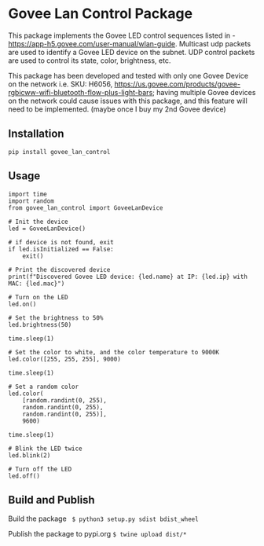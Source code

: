 # Govee Lan Control Package

This package implements the Govee LED control sequences listed in - https://app-h5.govee.com/user-manual/wlan-guide. Multicast udp packets are used to identify a Govee LED device on the subnet. UDP control packets are used to control its state, color, brightness, etc.

This package has been developed and tested with only one Govee Device on the network i.e. SKU: H6056, https://us.govee.com/products/govee-rgbicww-wifi-bluetooth-flow-plus-light-bars; having multiple Govee devices on the network could cause issues with this package, and this feature will need to be implemented. (maybe once I buy my 2nd Govee device) 

## Installation
```pip install govee_lan_control```

## Usage

```
import time
import random
from govee_lan_control import GoveeLanDevice

# Init the device
led = GoveeLanDevice()

# if device is not found, exit
if led.isInitialized == False:
    exit()

# Print the discovered device
print(f"Discovered Govee LED device: {led.name} at IP: {led.ip} with MAC: {led.mac}")

# Turn on the LED
led.on()

# Set the brightness to 50%
led.brightness(50)

time.sleep(1)

# Set the color to white, and the color temperature to 9000K
led.color([255, 255, 255], 9000)

time.sleep(1)

# Set a random color
led.color(
    [random.randint(0, 255), 
    random.randint(0, 255), 
    random.randint(0, 255)], 
    9600)

time.sleep(1)

# Blink the LED twice
led.blink(2)

# Turn off the LED
led.off()
```


## Build and Publish

Build the package
``` $ python3 setup.py sdist bdist_wheel```

Publish the package to pypi.org
``` $ twine upload dist/* ```
